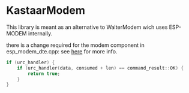 # KastaarModem

This library is meant as an alternative to WalterModem wich uses ESP-MODEM internally.

there is a change required for the modem component in esp_modem_dte.cpp:
see [here](https://github.com/espressif/esp-protocols/pull/810) for more info.

```cpp
if (urc_handler) {
    if (urc_handler(data, consumed + len) == command_result::OK) {
        return true;
    }
}
```